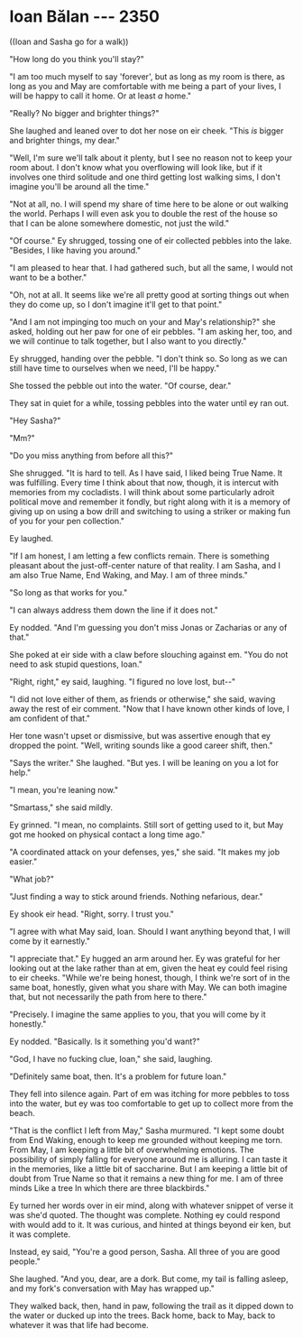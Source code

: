 # Ioan Bălan --- 2350

((Ioan and Sasha go for a walk))

"How long do you think you'll stay?"

"I am too much myself to say 'forever', but as long as my room is there, as long as you and May are comfortable with me being a part of your lives, I will be happy to call it home. Or at least *a* home."

"Really? No bigger and brighter things?"

She laughed and leaned over to dot her nose on eir cheek. "This *is* bigger and brighter things, my dear."

"Well, I'm sure we'll talk about it plenty, but I see no reason not to keep your room about. I don't know what you overflowing will look like, but if it involves one third solitude and one third getting lost walking sims, I don't imagine you'll be around all the time."

"Not at all, no. I will spend my share of time here to be alone or out walking the world. Perhaps I will even ask you to double the rest of the house so that I can be alone somewhere domestic, not just the wild."

"Of course." Ey shrugged, tossing one of eir collected pebbles into the lake. "Besides, I like having you around."

"I am pleased to hear that. I had gathered such, but all the same, I would not want to be a bother."

"Oh, not at all. It seems like we're all pretty good at sorting things out when they do come up, so I don't imagine it'll get to that point."

"And I am not impinging too much on your and May's relationship?" she asked, holding out her paw for one of eir pebbles. "I am asking her, too, and we will continue to talk together, but I also want to you directly."

Ey shrugged, handing over the pebble. "I don't think so. So long as we can still have time to ourselves when we need, I'll be happy."

She tossed the pebble out into the water. "Of course, dear."

They sat in quiet for a while, tossing pebbles into the water until ey ran out.

"Hey Sasha?"

"Mm?"

"Do you miss anything from before all this?"

She shrugged. "It is hard to tell. As I have said, I liked being True Name. It was fulfilling. Every time I think about that now, though, it is intercut with memories from my cocladists. I will think about some particularly adroit political move and remember it fondly, but right along with it is a memory of giving up on using a bow drill and switching to using a striker or making fun of you for your pen collection."

Ey laughed.

"If I am honest, I am letting a few conflicts remain. There is something pleasant about the just-off-center nature of that reality. I am Sasha, and I am also True Name, End Waking, and May. I am of three minds."

"So long as that works for you."

"I can always address them down the line if it does not."

Ey nodded. "And I'm guessing you don't miss Jonas or Zacharias or any of that."

She poked at eir side with a claw before slouching against em. "You do not need to ask stupid questions, Ioan."

"Right, right," ey said, laughing. "I figured no love lost, but--"

"I did not love either of them, as friends or otherwise," she said, waving away the rest of eir comment. "Now that I have known other kinds of love, I am confident of that."

Her tone wasn't upset or dismissive, but was assertive enough that ey dropped the point. "Well, writing sounds like a good career shift, then."

"Says the writer." She laughed. "But yes. I will be leaning on you a lot for help."

"I mean, you're leaning now."

"Smartass," she said mildly.

Ey grinned. "I mean, no complaints. Still sort of getting used to it, but May got me hooked on physical contact a long time ago."

"A coordinated attack on your defenses, yes," she said. "It makes my job easier."

"What job?"

"Just finding a way to stick around friends. Nothing nefarious, dear."

Ey shook eir head. "Right, sorry. I trust you."

"I agree with what May said, Ioan. Should I want anything beyond that, I will come by it earnestly."

"I appreciate that." Ey hugged an arm around her. Ey was grateful for her looking out at the lake rather than at em, given the heat ey could feel rising to eir cheeks. "While we're being honest, though, I think we're sort of in the same boat, honestly, given what you share with May. We can both imagine that, but not necessarily the path from here to there."

"Precisely. I imagine the same applies to you, that you will come by it honestly."

Ey nodded. "Basically. Is it something you'd want?"

"God, I have no fucking clue, Ioan," she said, laughing.

"Definitely same boat, then. It's a problem for future Ioan."

They fell into silence again. Part of em was itching for more pebbles to toss into the water, but ey was too comfortable to get up to collect more from the beach.

"That is the conflict I left from May," Sasha murmured. "I kept some doubt from End Waking, enough to keep me grounded without keeping me torn. From May, I am keeping a little bit of overwhelming emotions. The possibility of simply falling for everyone around me is alluring. I can taste it in the memories, like a little bit of saccharine. But I am keeping a little bit of doubt from True Name so that it remains a new thing for me. I am of three minds Like a tree In which there are three blackbirds."

Ey turned her words over in eir mind, along with whatever snippet of verse it was she'd quoted. The thought was complete. Nothing ey could respond with would add to it. It was curious, and hinted at things beyond eir ken, but it was complete.

Instead, ey said, "You're a good person, Sasha. All three of you are good people."

She laughed. "And you, dear, are a dork. But come, my tail is falling asleep, and my fork's conversation with May has wrapped up."

They walked back, then, hand in paw, following the trail as it dipped down to the water or ducked up into the trees. Back home, back to May, back to whatever it was that life had become.
